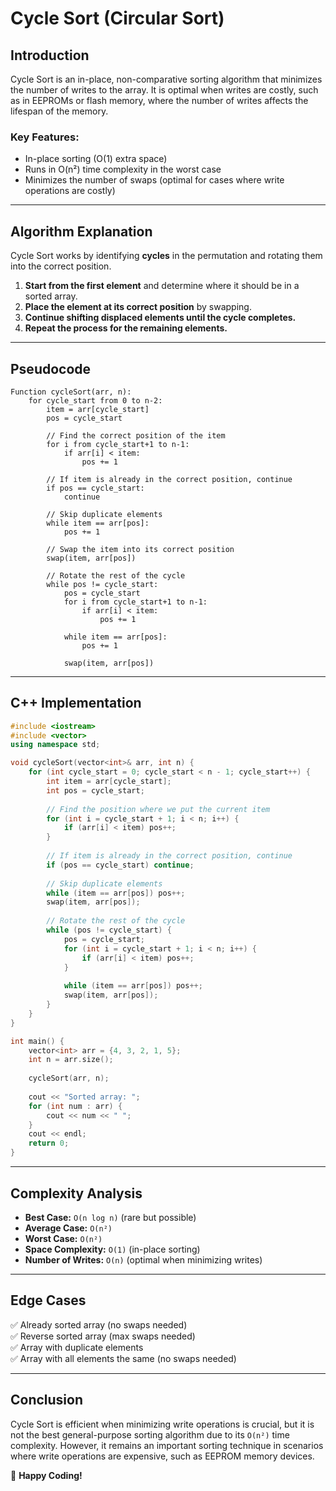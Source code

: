 # Cycle Sort (Circular Sort)

## Introduction
Cycle Sort is an in-place, non-comparative sorting algorithm that minimizes the number of writes to the array. It is optimal when writes are costly, such as in EEPROMs or flash memory, where the number of writes affects the lifespan of the memory.

### **Key Features:**
- In-place sorting (O(1) extra space)
- Runs in O(n²) time complexity in the worst case
- Minimizes the number of swaps (optimal for cases where write operations are costly)

---

## **Algorithm Explanation**
Cycle Sort works by identifying **cycles** in the permutation and rotating them into the correct position.

1. **Start from the first element** and determine where it should be in a sorted array.
2. **Place the element at its correct position** by swapping.
3. **Continue shifting displaced elements until the cycle completes.**
4. **Repeat the process for the remaining elements.**

---

## **Pseudocode**
```plaintext
Function cycleSort(arr, n):
    for cycle_start from 0 to n-2:
        item = arr[cycle_start]
        pos = cycle_start
        
        // Find the correct position of the item
        for i from cycle_start+1 to n-1:
            if arr[i] < item:
                pos += 1
        
        // If item is already in the correct position, continue
        if pos == cycle_start:
            continue
        
        // Skip duplicate elements
        while item == arr[pos]:
            pos += 1
        
        // Swap the item into its correct position
        swap(item, arr[pos])
        
        // Rotate the rest of the cycle
        while pos != cycle_start:
            pos = cycle_start
            for i from cycle_start+1 to n-1:
                if arr[i] < item:
                    pos += 1
            
            while item == arr[pos]:
                pos += 1
            
            swap(item, arr[pos])
```

---

## **C++ Implementation**
```cpp
#include <iostream>
#include <vector>
using namespace std;

void cycleSort(vector<int>& arr, int n) {
    for (int cycle_start = 0; cycle_start < n - 1; cycle_start++) {
        int item = arr[cycle_start];
        int pos = cycle_start;
        
        // Find the position where we put the current item
        for (int i = cycle_start + 1; i < n; i++) {
            if (arr[i] < item) pos++;
        }
        
        // If item is already in the correct position, continue
        if (pos == cycle_start) continue;
        
        // Skip duplicate elements
        while (item == arr[pos]) pos++;
        swap(item, arr[pos]);
        
        // Rotate the rest of the cycle
        while (pos != cycle_start) {
            pos = cycle_start;
            for (int i = cycle_start + 1; i < n; i++) {
                if (arr[i] < item) pos++;
            }
            
            while (item == arr[pos]) pos++;
            swap(item, arr[pos]);
        }
    }
}

int main() {
    vector<int> arr = {4, 3, 2, 1, 5};
    int n = arr.size();
    
    cycleSort(arr, n);
    
    cout << "Sorted array: ";
    for (int num : arr) {
        cout << num << " ";
    }
    cout << endl;
    return 0;
}
```

---

## **Complexity Analysis**
- **Best Case:** `O(n log n)` (rare but possible)
- **Average Case:** `O(n²)`
- **Worst Case:** `O(n²)`
- **Space Complexity:** `O(1)` (in-place sorting)
- **Number of Writes:** `O(n)` (optimal when minimizing writes)

---

## **Edge Cases**
✅ Already sorted array (no swaps needed)  
✅ Reverse sorted array (max swaps needed)  
✅ Array with duplicate elements  
✅ Array with all elements the same (no swaps needed)  

---

## **Conclusion**
Cycle Sort is efficient when minimizing write operations is crucial, but it is not the best general-purpose sorting algorithm due to its `O(n²)` time complexity. However, it remains an important sorting technique in scenarios where write operations are expensive, such as EEPROM memory devices.

🚀 **Happy Coding!**
